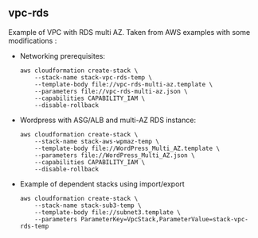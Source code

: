
## vpc-rds
Example of VPC with RDS multi AZ. Taken from AWS examples with some modifications :

* Networking prerequisites:
  ```
  aws cloudformation create-stack \
      --stack-name stack-vpc-rds-temp \
      --template-body file://vpc-rds-multi-az.template \
      --parameters file://vpc-rds-multi-az.json \
      --capabilities CAPABILITY_IAM \
      --disable-rollback
  ```

* Wordpress with ASG/ALB and multi-AZ RDS instance:

  ```
  aws cloudformation create-stack \
      --stack-name stack-aws-wpmaz-temp \
      --template-body file://WordPress_Multi_AZ.template \
      --parameters file://WordPress_Multi_AZ.json \
      --capabilities CAPABILITY_IAM \
      --disable-rollback
  ```

* Example of dependent stacks using import/export
  ```
  aws cloudformation create-stack \
      --stack-name stack-sub3-temp \
      --template-body file://subnet3.template \
      --parameters ParameterKey=VpcStack,ParameterValue=stack-vpc-rds-temp
  ```